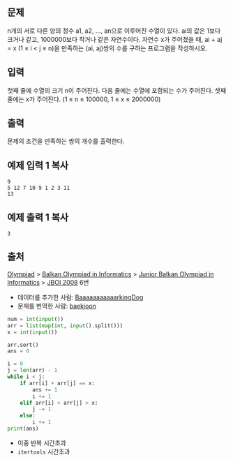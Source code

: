 ## 문제

n개의 서로 다른 양의 정수 a1, a2, ..., an으로 이루어진 수열이 있다. ai의 값은 1보다 크거나 같고, 1000000보다 작거나 같은 자연수이다. 자연수 x가 주어졌을 때, ai + aj = x (1 ≤ i < j ≤ n)을 만족하는 (ai, aj)쌍의 수를 구하는 프로그램을 작성하시오.

## 입력

첫째 줄에 수열의 크기 n이 주어진다. 다음 줄에는 수열에 포함되는 수가 주어진다. 셋째 줄에는 x가 주어진다. (1 ≤ n ≤ 100000, 1 ≤ x ≤ 2000000)

## 출력

문제의 조건을 만족하는 쌍의 개수를 출력한다.

## 예제 입력 1 복사

```
9
5 12 7 10 9 1 2 3 11
13
```

## 예제 출력 1 복사

```
3
```

## 출처

[Olympiad](https://www.acmicpc.net/category/2) > [Balkan Olympiad in Informatics](https://www.acmicpc.net/category/94) > [Junior Balkan Olympiad in Informatics](https://www.acmicpc.net/category/273) > [JBOI 2008](https://www.acmicpc.net/category/detail/1132) 6번

- 데이터를 추가한 사람: [BaaaaaaaaaaarkingDog](https://www.acmicpc.net/user/BaaaaaaaaaaarkingDog)
- 문제를 번역한 사람: [baekjoon](https://www.acmicpc.net/user/baekjoon)



```python
num = int(input())
arr = list(map(int, input().split()))
x = int(input())

arr.sort()
ans = 0

i = 0
j = len(arr) - 1
while i < j:
    if arr[i] + arr[j] == x:
        ans += 1
        i += 1
    elif arr[i] + arr[j] > x:
        j -= 1
    else:
        i += 1
print(ans)
```

- 이중 반복 시간초과
- `itertools` 시간초과